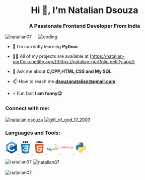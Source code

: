 
<h1 align="center">Hi 👋, I'm Natalian Dsouza</h1>
<h3 align="center">A Passionate Frontend Developer From India</h3>

<img align="right" alt="coding" width="400" src="https://camo.githubusercontent.com/cae12fddd9d6982901d82580bdf321d81fb299141098ca1c2d4891870827bf17/68747470733a2f2f6d69726f2e6d656469756d2e636f6d2f6d61782f313336302f302a37513379765349765f7430696f4a2d5a2e676966"> 

<p align="left"> <img src="https://komarev.com/ghpvc/?username=natalian07&label=Profile%20views&color=0e75b6&style=flat" alt="natalian07" /> </p>

- 🌱 I’m currently learning **Python**

- 👨‍💻 All of my projects are available at [https://natalian-portfolio.netlify.app/](https://natalian-portfolio.netlify.app/)

- 💬 Ask me about **C,CPP,HTML,CSS and My SQL**

- 📫 How to reach me **dsouzanatalian@gmail.com**

- ⚡ Fun fact **I am funny😉**

<h3 align="left">Connect with me:</h3>
<p align="left">
<a href="https://fb.com/natalian dsouza" target="blank"><img align="center" src="https://raw.githubusercontent.com/rahuldkjain/github-profile-readme-generator/master/src/images/icons/Social/facebook.svg" alt="natalian dsouza" height="30" width="40" /></a>
<a href="https://instagram.com/gift_of_god_17_2003" target="blank"><img align="center" src="https://raw.githubusercontent.com/rahuldkjain/github-profile-readme-generator/master/src/images/icons/Social/instagram.svg" alt="gift_of_god_17_2003" height="30" width="40" /></a>
</p>

<h3 align="left">Languages and Tools:</h3>
<p align="left"> <a href="https://www.cprogramming.com/" target="_blank" rel="noreferrer"> <img src="https://raw.githubusercontent.com/devicons/devicon/master/icons/c/c-original.svg" alt="c" width="40" height="40"/> </a> <a href="https://www.w3schools.com/css/" target="_blank" rel="noreferrer"> <img src="https://raw.githubusercontent.com/devicons/devicon/master/icons/css3/css3-original-wordmark.svg" alt="css3" width="40" height="40"/> </a> <a href="https://www.w3.org/html/" target="_blank" rel="noreferrer"> <img src="https://raw.githubusercontent.com/devicons/devicon/master/icons/html5/html5-original-wordmark.svg" alt="html5" width="40" height="40"/> </a> <a href="https://www.mysql.com/" target="_blank" rel="noreferrer"> <img src="https://raw.githubusercontent.com/devicons/devicon/master/icons/mysql/mysql-original-wordmark.svg" alt="mysql" width="40" height="40"/> </a> <a href="https://www.oracle.com/" target="_blank" rel="noreferrer"> <img src="https://raw.githubusercontent.com/devicons/devicon/master/icons/oracle/oracle-original.svg" alt="oracle" width="40" height="40"/> </a> <a href="https://www.python.org" target="_blank" rel="noreferrer"> <img src="https://raw.githubusercontent.com/devicons/devicon/master/icons/python/python-original.svg" alt="python" width="40" height="40"/> </a> </p>

<p><img align="left" src="https://github-readme-stats.vercel.app/api/top-langs?username=natalian07&show_icons=true&locale=en&layout=compact" alt="natalian07" /></p>

<p>&nbsp;<img align="center" src="https://github-readme-stats.vercel.app/api?username=natalian07&show_icons=true&locale=en" alt="natalian07" /></p>

<p><img align="center" src="https://github-readme-streak-stats.herokuapp.com/?user=natalian07&" alt="natalian07" /></p>
